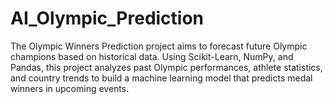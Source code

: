 # AI_Olympic_Prediction
The Olympic Winners Prediction project aims to forecast future Olympic champions based on historical data. Using Scikit-Learn, NumPy, and Pandas, this project analyzes past Olympic performances, athlete statistics, and country trends to build a machine learning model that predicts medal winners in upcoming events.
